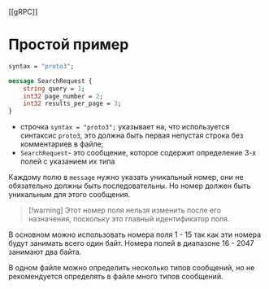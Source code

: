 [[gRPC]]

# Простой пример
```proto
syntax = "proto3";

message SearchRequest {
	string query = 1;
	int32 page_number = 2;
	int32 results_per_page = 3;
}
```

 - строчка `syntax = "proto3";` указывает на, что используется синтаксис `proto3`, это должна быть первая непустая строка без комментариев в файле;
 - `SearchRequest`- это сообщение, которое содержит определение 3-х полей с указанием их типа

Каждому полю в `message` нужно указать уникальный номер, они не обязательно должны быть последовательны. Но номер должен быть уникальным для этого сообщения.

>[!warning] Этот номер поля нельзя изменить после его назначения, поскольку это главный идентификатор поля.

В основном можно использовать номера поля 1 - 15 так как эти номера будут занимать всего один байт. Номера полей в диапазоне 16 - 2047 занимают два байта. 

В одном файле можно определить несколько типов сообщений, но не рекомендуется определять в файле много типов сообщений.